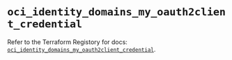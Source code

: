 # `oci_identity_domains_my_oauth2client_credential`

Refer to the Terraform Registory for docs: [`oci_identity_domains_my_oauth2client_credential`](https://registry.terraform.io/providers/oracle/oci/6.18.0/docs/resources/identity_domains_my_oauth2client_credential).
